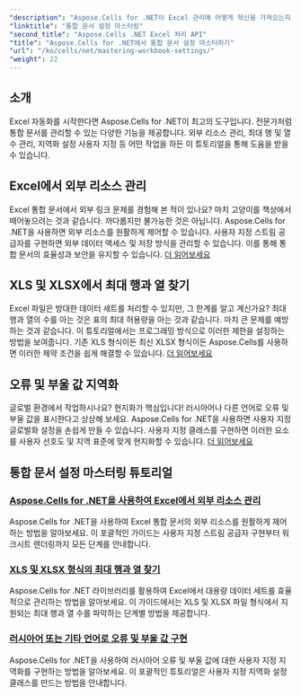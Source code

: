 ```yaml
---
"description": "Aspose.Cells for .NET이 Excel 관리에 어떻게 혁신을 가져오는지 알아보세요. 이 튜토리얼에서는 지역화, 데이터 세트 관리, 외부 리소스 및 통합 문서 설정에 대해 자세히 다룹니다."
"linktitle": "통합 문서 설정 마스터링"
"second_title": "Aspose.Cells .NET Excel 처리 API"
"title": "Aspose.Cells for .NET에서 통합 문서 설정 마스터하기"
"url": "/ko/cells/net/mastering-workbook-settings/"
"weight": 22
---
```


## 소개

Excel 자동화를 시작한다면 Aspose.Cells for .NET이 최고의 도구입니다. 전문가처럼 통합 문서를 관리할 수 있는 다양한 기능을 제공합니다. 외부 리소스 관리, 최대 행 및 열 수 관리, 지역화 설정 사용자 지정 등 어떤 작업을 하든 이 튜토리얼을 통해 도움을 받을 수 있습니다.

## Excel에서 외부 리소스 관리

Excel 통합 문서에서 외부 링크 문제를 경험해 본 적이 있나요? 마치 고양이를 책상에서 떼어놓으려는 것과 같습니다. 까다롭지만 불가능한 것은 아닙니다. Aspose.Cells for .NET을 사용하면 외부 리소스를 원활하게 제어할 수 있습니다. 사용자 지정 스트림 공급자를 구현하면 외부 데이터 액세스 및 저장 방식을 관리할 수 있습니다. 이를 통해 통합 문서의 효율성과 보안을 유지할 수 있습니다. [더 읽어보세요](./manage-external-resources-in-excel/)

## XLS 및 XLSX에서 최대 행과 열 찾기

Excel 파일은 방대한 데이터 세트를 처리할 수 있지만, 그 한계를 알고 계신가요? 최대 행과 열의 수를 아는 것은 표의 최대 허용량을 아는 것과 같습니다. 마치 큰 문제를 예방하는 것과 같습니다. 이 튜토리얼에서는 프로그래밍 방식으로 이러한 제한을 설정하는 방법을 보여줍니다. 기존 XLS 형식이든 최신 XLSX 형식이든 Aspose.Cells를 사용하면 이러한 제약 조건을 쉽게 해결할 수 있습니다. [더 읽어보세요](./find-maximum-rows-and-columns/)

## 오류 및 부울 값 지역화

글로벌 환경에서 작업하시나요? 현지화가 핵심입니다! 러시아어나 다른 언어로 오류 및 부울 값을 표시한다고 상상해 보세요. Aspose.Cells for .NET을 사용하면 사용자 지정 글로벌화 설정을 손쉽게 만들 수 있습니다. 사용자 지정 클래스를 구현하면 이러한 요소를 사용자 선호도 및 지역 표준에 맞게 현지화할 수 있습니다. [더 읽어보세요](./implement-error-and-boolean-value-in-russian-languages/)

## 통합 문서 설정 마스터링 튜토리얼
### [Aspose.Cells for .NET을 사용하여 Excel에서 외부 리소스 관리](./manage-external-resources-in-excel/)
Aspose.Cells for .NET을 사용하여 Excel 통합 문서의 외부 리소스를 원활하게 제어하는 방법을 알아보세요. 이 포괄적인 가이드는 사용자 지정 스트림 공급자 구현부터 워크시트 렌더링까지 모든 단계를 안내합니다.
### [XLS 및 XLSX 형식의 최대 행과 열 찾기](./find-maximum-rows-and-columns/)
Aspose.Cells for .NET 라이브러리를 활용하여 Excel에서 대용량 데이터 세트를 효율적으로 관리하는 방법을 알아보세요. 이 가이드에서는 XLS 및 XLSX 파일 형식에서 지원되는 최대 행과 열 수를 파악하는 단계별 방법을 제공합니다.
### [러시아어 또는 기타 언어로 오류 및 부울 값 구현](./implement-error-and-boolean-value-in-russian-languages/)
Aspose.Cells for .NET을 사용하여 러시아어 오류 및 부울 값에 대한 사용자 지정 지역화를 구현하는 방법을 알아보세요. 이 포괄적인 튜토리얼은 사용자 지정 지역화 설정 클래스를 만드는 방법을 안내합니다.